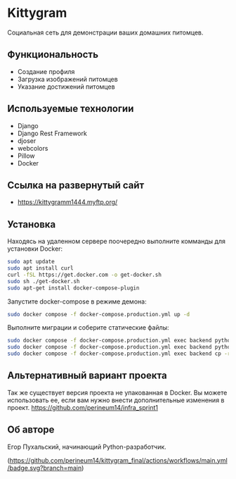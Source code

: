# Kittygram

 Социальная сеть для демонстрации ваших домашних питомцев.

## Функциональность
 - Создание профиля
 - Загрузка изображений питомцев
 - Указание достижений питомцев

## Используемые технологии
 - Django
 - Django Rest Framework
 - djoser
 - webcolors
 - Pillow
 - Docker

 ## Ссылка на развернутый сайт
 - https://kittygramm1444.myftp.org/

 ## Установка

 Находясь на удаленном сервере поочередно выполните комманды для установки Docker:
```sh
sudo apt update
sudo apt install curl
curl -fSL https://get.docker.com -o get-docker.sh
sudo sh ./get-docker.sh
sudo apt-get install docker-compose-plugin 
```

Запустите docker-compose в режиме демона:
```sh
sudo docker compose -f docker-compose.production.yml up -d 
```

Выполните миграции и соберите статические файлы:
```sh
sudo docker compose -f docker-compose.production.yml exec backend python manage.py migrate
sudo docker compose -f docker-compose.production.yml exec backend python manage.py collectstatic
sudo docker compose -f docker-compose.production.yml exec backend cp -r /app/collected_static/. /backend_static/static/
```

## Альтернативный вариант проекта
Так же существует версия проекта не упакованная в Docker. Вы можете использовать ее, если вам нужно внести дополнительные изменения в проект.
https://github.com/perineum14/infra_sprint1

## Об авторе 
Егор Пухальский, начинающий Python-разработчик.

(https://github.com/perineum14/kittygram_final/actions/workflows/main.yml/badge.svg?branch=main)